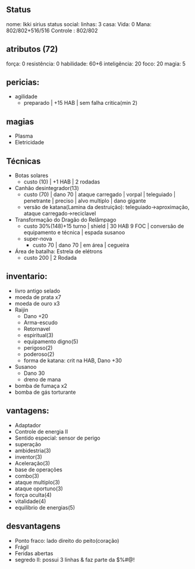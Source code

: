 ## Status
nome: Ikki sirius
status social:
linhas: 3
casa:
Vida: 0
Mana: 802/802+516/516
Controle : 802/802 
## atributos (72)
força: 0
resistência: 0
habilidade: 60+6
inteligência: 20
foco: 20
magia: 5

## pericias:
- agilidade
	- preparado | +15 HAB | sem falha critica(min 2)
## magias
- Plasma
- Eletricidade
## Técnicas
- Botas solares
	- custo (10) | +1 HAB | 2 rodadas
- Canhão desintegrador(13) 
	- custo (70) | dano 70 | ataque carregado | vorpal | teleguiado | penetrante | preciso | alvo multiplo | dano gigante
	- versão de katana(Lamina da destruição): teleguiado->aproximação, ataque carregado->reciclavel
- Transformação do Dragão do Relâmpago 
	- custo 30%(148)+15 turno | shield | 30 HAB 9 FOC | conversão de equipamento e técnica | espada susanoo
	- super-nova
		 - custo 70 | dano 70 | em área | cegueira
- Área de batalha: Estrela de elétrons
	- custo 200 | 2 Rodada

## inventario:
- livro antigo selado
- moeda de prata x7
- moeda de ouro x3
- Raijin
	- Dano +20
	- Arma-escudo
	- Retornavel
	- espiritual(3)
	- equipamento digno(5)
	- perigoso(2)
	- poderoso(2)
	- forma de katana: crit na HAB, Dano +30 
- Susanoo
	- Dano 30
	- dreno de mana
- bomba de fumaça x2
- bomba de gás torturante

## vantagens:
- Adaptador
- Controle de energia II
- Sentido especial: sensor de perigo
- superação
- ambidestria(3)
- inventor(3)
- Aceleração(3)
- base de operações
- combo(3)
- ataque multiplo(3)
- ataque oportuno(3)
- força oculta(4)
- vitalidade(4)
- equilibrio de energias(5)

## desvantagens
- Ponto fraco: lado direito do peito(coração)
- Frágil
- Feridas abertas
- segredo II: possui 3 linhas & faz parte da $%#@!